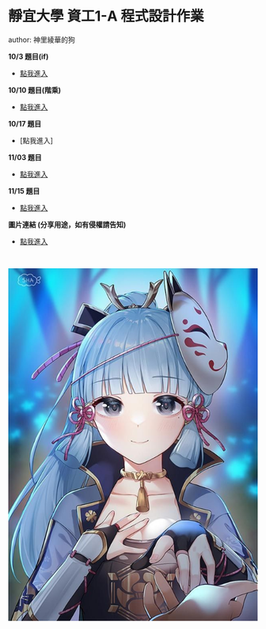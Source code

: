 # 靜宜大學 資工1-A 程式設計作業

author: 神里綾華的狗

<strong> 10/3 題目(if) </strong>
<br>
* [點我進入](https://github.com/archie0732/pu-computer-programming-G1-hw/blob/main/1003/README.md) 

<strong> 10/10 題目(階乘) </strong>
<br>
* [點我進入](https://github.com/archie0732/pu-computer-programming-G1-hw/blob/main/1010/README.md) <br>

  
**10/17 題目**
* [點我進入]

**11/03 題目**
* [點我進入](https://github.com/archie0732/pu-computer-programming-G1-hw/tree/main/1103)

**11/15 題目**  
* [點我進入](https://github.com/archie0732/pu-computer-programming-G1-hw/blob/main/1115-hw7/hw7.md)
  

<strong>圖片連結 (分享用途，如有侵權請告知) </strong>
* [點我進入](https://github.com/archie0732/pu-computer-programming-G1-hw/tree/main/picture) <br>



<br>

![](https://github.com/archie0732/pu-computer-programming-G1-hw/blob/main/picture/f4e645568f6c8a0e4bac9e5a5bc5c3cd.jpg)

